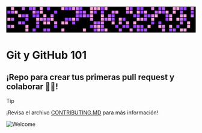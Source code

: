 ![img](./assets/hover.png)
# Git y GitHub 101
## ¡Repo para crear tus primeras pull request y colaborar 🎃👻!

> [!TIP]
> ¡Revisa el archivo [CONTRIBUTING.MD](https://github.com/BeeDevelopers/Git-GitHub-101/blob/main/CONTRIBUTING.md) para más información!

![Welcome](https://i.pinimg.com/564x/5b/75/e4/5b75e44d64c0b9f8703bf70742543a13.jpg)

